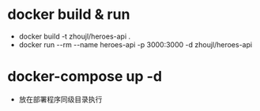 # docker build & run
- docker build -t zhoujl/heroes-api .
- docker run --rm --name heroes-api -p 3000:3000 -d zhoujl/heroes-api

# docker-compose up -d 
- 放在部署程序同级目录执行